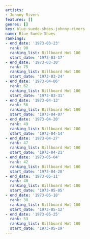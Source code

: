 ```yaml
---
artists:
- Johnny Rivers
features: []
genres: []
key: blue-suede-shoes-johnny-rivers
name: Blue Suede Shoes
rankings:
- end_date: '1973-03-23'
  rank: 90
  ranking_list: Billboard Hot 100
  start_date: '1973-03-17'
- end_date: '1973-03-30'
  rank: 75
  ranking_list: Billboard Hot 100
  start_date: '1973-03-24'
- end_date: '1973-04-06'
  rank: 62
  ranking_list: Billboard Hot 100
  start_date: '1973-03-31'
- end_date: '1973-04-13'
  rank: 56
  ranking_list: Billboard Hot 100
  start_date: '1973-04-07'
- end_date: '1973-04-20'
  rank: 49
  ranking_list: Billboard Hot 100
  start_date: '1973-04-14'
- end_date: '1973-04-27'
  rank: 47
  ranking_list: Billboard Hot 100
  start_date: '1973-04-21'
- end_date: '1973-05-04'
  rank: 42
  ranking_list: Billboard Hot 100
  start_date: '1973-04-28'
- end_date: '1973-05-11'
  rank: 40
  ranking_list: Billboard Hot 100
  start_date: '1973-05-05'
- end_date: '1973-05-18'
  rank: 38
  ranking_list: Billboard Hot 100
  start_date: '1973-05-12'
- end_date: '1973-05-25'
  rank: 53
  ranking_list: Billboard Hot 100
  start_date: '1973-05-19'
---
```


